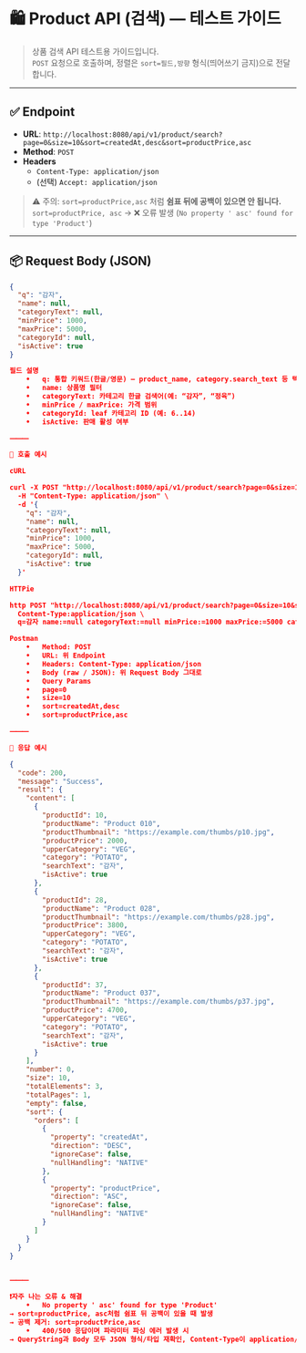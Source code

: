 # 🛍️ Product API (검색) — 테스트 가이드

> 상품 검색 API 테스트용 가이드입니다.  
> `POST` 요청으로 호출하며, 정렬은 `sort=필드,방향` 형식(띄어쓰기 금지)으로 전달합니다.

---

## ✅ Endpoint
- **URL**: `http://localhost:8080/api/v1/product/search?page=0&size=10&sort=createdAt,desc&sort=productPrice,asc`
- **Method**: `POST`
- **Headers**
    - `Content-Type: application/json`
    - (선택) `Accept: application/json`

> ⚠️ 주의: `sort=productPrice,asc` 처럼 **쉼표 뒤에 공백이 있으면 안 됩니다.**  
> `sort=productPrice, asc` → ❌ 오류 발생 (`No property ' asc' found for type 'Product'`)

---

## 📦 Request Body (JSON)
```json
{
  "q": "감자",
  "name": null,
  "categoryText": null,
  "minPrice": 1000,
  "maxPrice": 5000,
  "categoryId": null,
  "isActive": true
}

필드 설명
	•	q: 통합 키워드(한글/영문) — product_name, category.search_text 등 텍스트 필드 OR 검색
	•	name: 상품명 필터
	•	categoryText: 카테고리 한글 검색어(예: “감자”, “정육”)
	•	minPrice / maxPrice: 가격 범위
	•	categoryId: leaf 카테고리 ID (예: 6..14)
	•	isActive: 판매 활성 여부

⸻

🧪 호출 예시

cURL

curl -X POST "http://localhost:8080/api/v1/product/search?page=0&size=10&sort=createdAt,desc&sort=productPrice,asc" \
  -H "Content-Type: application/json" \
  -d '{
    "q": "감자",
    "name": null,
    "categoryText": null,
    "minPrice": 1000,
    "maxPrice": 5000,
    "categoryId": null,
    "isActive": true
  }'

HTTPie

http POST "http://localhost:8080/api/v1/product/search?page=0&size=10&sort=createdAt,desc&sort=productPrice,asc" \
  Content-Type:application/json \
  q=감자 name:=null categoryText:=null minPrice:=1000 maxPrice:=5000 categoryId:=null isActive:=true

Postman
	•	Method: POST
	•	URL: 위 Endpoint
	•	Headers: Content-Type: application/json
	•	Body (raw / JSON): 위 Request Body 그대로
	•	Query Params
	•	page=0
	•	size=10
	•	sort=createdAt,desc
	•	sort=productPrice,asc

⸻

🔁 응답 예시

{
  "code": 200,
  "message": "Success",
  "result": {
    "content": [
      {
        "productId": 10,
        "productName": "Product 010",
        "productThumbnail": "https://example.com/thumbs/p10.jpg",
        "productPrice": 2000,
        "upperCategory": "VEG",
        "category": "POTATO",
        "searchText": "감자",
        "isActive": true
      },
      {
        "productId": 28,
        "productName": "Product 028",
        "productThumbnail": "https://example.com/thumbs/p28.jpg",
        "productPrice": 3800,
        "upperCategory": "VEG",
        "category": "POTATO",
        "searchText": "감자",
        "isActive": true
      },
      {
        "productId": 37,
        "productName": "Product 037",
        "productThumbnail": "https://example.com/thumbs/p37.jpg",
        "productPrice": 4700,
        "upperCategory": "VEG",
        "category": "POTATO",
        "searchText": "감자",
        "isActive": true
      }
    ],
    "number": 0,
    "size": 10,
    "totalElements": 3,
    "totalPages": 1,
    "empty": false,
    "sort": {
      "orders": [
        {
          "property": "createdAt",
          "direction": "DESC",
          "ignoreCase": false,
          "nullHandling": "NATIVE"
        },
        {
          "property": "productPrice",
          "direction": "ASC",
          "ignoreCase": false,
          "nullHandling": "NATIVE"
        }
      ]
    }
  }
}


⸻

❗️자주 나는 오류 & 해결
	•	No property ' asc' found for type 'Product'
→ sort=productPrice, asc처럼 쉼표 뒤 공백이 있을 때 발생
→ 공백 제거: sort=productPrice,asc
	•	400/500 응답이며 파라미터 파싱 에러 발생 시
→ QueryString과 Body 모두 JSON 형식/타입 재확인, Content-Type이 application/json인지 확인
